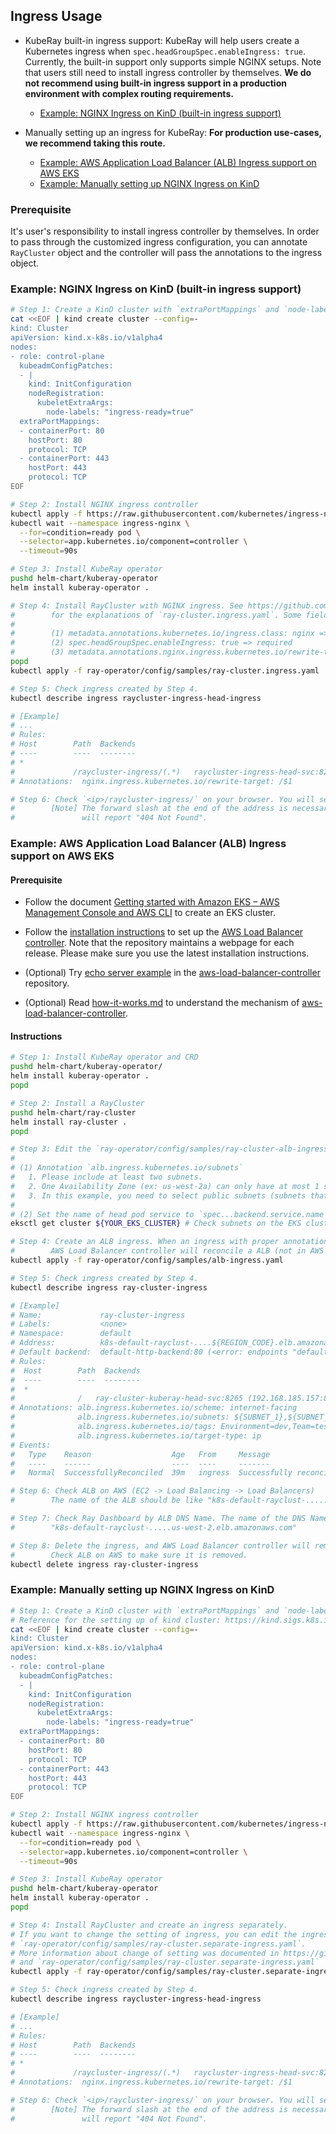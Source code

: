 ## Ingress Usage

* KubeRay built-in ingress support: KubeRay will help users create a Kubernetes ingress when `spec.headGroupSpec.enableIngress: true`. Currently, the built-in support only supports simple NGINX setups. Note that users still need to install ingress controller by themselves. **We do not recommend using built-in ingress support in a production environment with complex routing requirements.**
  * [Example: NGINX Ingress on KinD (built-in ingress support)](#example-nginx-ingress-on-kind-built-in-ingress-support)


* Manually setting up an ingress for KubeRay: **For production use-cases, we recommend taking this route.**
  * [Example: AWS Application Load Balancer (ALB) Ingress support on AWS EKS](#example-aws-application-load-balancer-alb-ingress-support-on-aws-eks)
  * [Example: Manually setting up NGINX Ingress on KinD](#example-manually-setting-up-nginx-ingress-on-kind)

### Prerequisite

It's user's responsibility to install ingress controller by themselves. In order to pass through the customized ingress configuration, you can annotate `RayCluster` object and the controller will pass the annotations to the ingress object.

### Example: NGINX Ingress on KinD (built-in ingress support)
```sh
# Step 1: Create a KinD cluster with `extraPortMappings` and `node-labels`
cat <<EOF | kind create cluster --config=-
kind: Cluster
apiVersion: kind.x-k8s.io/v1alpha4
nodes:
- role: control-plane
  kubeadmConfigPatches:
  - |
    kind: InitConfiguration
    nodeRegistration:
      kubeletExtraArgs:
        node-labels: "ingress-ready=true"
  extraPortMappings:
  - containerPort: 80
    hostPort: 80
    protocol: TCP
  - containerPort: 443
    hostPort: 443
    protocol: TCP
EOF

# Step 2: Install NGINX ingress controller
kubectl apply -f https://raw.githubusercontent.com/kubernetes/ingress-nginx/main/deploy/static/provider/kind/deploy.yaml
kubectl wait --namespace ingress-nginx \
  --for=condition=ready pod \
  --selector=app.kubernetes.io/component=controller \
  --timeout=90s

# Step 3: Install KubeRay operator
pushd helm-chart/kuberay-operator
helm install kuberay-operator .

# Step 4: Install RayCluster with NGINX ingress. See https://github.com/ray-project/kuberay/pull/646
#        for the explanations of `ray-cluster.ingress.yaml`. Some fields are worth to discuss further:
#
#        (1) metadata.annotations.kubernetes.io/ingress.class: nginx => required
#        (2) spec.headGroupSpec.enableIngress: true => required
#        (3) metadata.annotations.nginx.ingress.kubernetes.io/rewrite-target: /$1 => required for NGINX.
popd
kubectl apply -f ray-operator/config/samples/ray-cluster.ingress.yaml

# Step 5: Check ingress created by Step 4.
kubectl describe ingress raycluster-ingress-head-ingress

# [Example]
# ...
# Rules:
# Host        Path  Backends
# ----        ----  --------
# *
#             /raycluster-ingress/(.*)   raycluster-ingress-head-svc:8265 (10.244.0.11:8265)
# Annotations:  nginx.ingress.kubernetes.io/rewrite-target: /$1

# Step 6: Check `<ip>/raycluster-ingress/` on your browser. You will see the Ray Dashboard.
#        [Note] The forward slash at the end of the address is necessary. `<ip>/raycluster-ingress`
#               will report "404 Not Found".
```

### Example: AWS Application Load Balancer (ALB) Ingress support on AWS EKS
#### Prerequisite
* Follow the document [Getting started with Amazon EKS – AWS Management Console and AWS CLI](https://docs.aws.amazon.com/eks/latest/userguide/getting-started-console.html#eks-configure-kubectl) to create an EKS cluster.

* Follow the [installation instructions](https://kubernetes-sigs.github.io/aws-load-balancer-controller/latest/deploy/installation/) to set up the [AWS Load Balancer controller](https://github.com/kubernetes-sigs/aws-load-balancer-controller). Note that the repository maintains a webpage for each release. Please make sure you use the latest installation instructions.

* (Optional) Try [echo server example](https://github.com/kubernetes-sigs/aws-load-balancer-controller/blob/main/docs/examples/echo_server.md) in the [aws-load-balancer-controller](https://github.com/kubernetes-sigs/aws-load-balancer-controller) repository.

* (Optional) Read [how-it-works.md](https://github.com/kubernetes-sigs/aws-load-balancer-controller/blob/main/docs/how-it-works.md) to understand the mechanism of [aws-load-balancer-controller](https://github.com/kubernetes-sigs/aws-load-balancer-controller).

#### Instructions
```sh
# Step 1: Install KubeRay operator and CRD
pushd helm-chart/kuberay-operator/
helm install kuberay-operator .
popd

# Step 2: Install a RayCluster
pushd helm-chart/ray-cluster
helm install ray-cluster .
popd

# Step 3: Edit the `ray-operator/config/samples/ray-cluster-alb-ingress.yaml`
#
# (1) Annotation `alb.ingress.kubernetes.io/subnets`
#   1. Please include at least two subnets.
#   2. One Availability Zone (ex: us-west-2a) can only have at most 1 subnet.
#   3. In this example, you need to select public subnets (subnets that "Auto-assign public IPv4 address" is Yes on AWS dashboard)
#
# (2) Set the name of head pod service to `spec...backend.service.name`
eksctl get cluster ${YOUR_EKS_CLUSTER} # Check subnets on the EKS cluster

# Step 4: Create an ALB ingress. When an ingress with proper annotations creates,
#        AWS Load Balancer controller will reconcile a ALB (not in AWS EKS cluster).
kubectl apply -f ray-operator/config/samples/alb-ingress.yaml

# Step 5: Check ingress created by Step 4.
kubectl describe ingress ray-cluster-ingress

# [Example]
# Name:             ray-cluster-ingress
# Labels:           <none>
# Namespace:        default
# Address:          k8s-default-rayclust-....${REGION_CODE}.elb.amazonaws.com
# Default backend:  default-http-backend:80 (<error: endpoints "default-http-backend" not found>)
# Rules:
#  Host        Path  Backends
#  ----        ----  --------
#  *
#              /   ray-cluster-kuberay-head-svc:8265 (192.168.185.157:8265)
# Annotations: alb.ingress.kubernetes.io/scheme: internet-facing
#              alb.ingress.kubernetes.io/subnets: ${SUBNET_1},${SUBNET_2}
#              alb.ingress.kubernetes.io/tags: Environment=dev,Team=test
#              alb.ingress.kubernetes.io/target-type: ip
# Events:
#   Type    Reason                  Age   From     Message
#   ----    ------                  ----  ----     -------
#   Normal  SuccessfullyReconciled  39m   ingress  Successfully reconciled

# Step 6: Check ALB on AWS (EC2 -> Load Balancing -> Load Balancers)
#        The name of the ALB should be like "k8s-default-rayclust-......".

# Step 7: Check Ray Dashboard by ALB DNS Name. The name of the DNS Name should be like
#        "k8s-default-rayclust-.....us-west-2.elb.amazonaws.com"

# Step 8: Delete the ingress, and AWS Load Balancer controller will remove ALB.
#        Check ALB on AWS to make sure it is removed.
kubectl delete ingress ray-cluster-ingress
```

### Example: Manually setting up NGINX Ingress on KinD
```sh
# Step 1: Create a KinD cluster with `extraPortMappings` and `node-labels`
# Reference for the setting up of kind cluster: https://kind.sigs.k8s.io/docs/user/ingress/
cat <<EOF | kind create cluster --config=-
kind: Cluster
apiVersion: kind.x-k8s.io/v1alpha4
nodes:
- role: control-plane
  kubeadmConfigPatches:
  - |
    kind: InitConfiguration
    nodeRegistration:
      kubeletExtraArgs:
        node-labels: "ingress-ready=true"
  extraPortMappings:
  - containerPort: 80
    hostPort: 80
    protocol: TCP
  - containerPort: 443
    hostPort: 443
    protocol: TCP
EOF

# Step 2: Install NGINX ingress controller
kubectl apply -f https://raw.githubusercontent.com/kubernetes/ingress-nginx/main/deploy/static/provider/kind/deploy.yaml
kubectl wait --namespace ingress-nginx \
  --for=condition=ready pod \
  --selector=app.kubernetes.io/component=controller \
  --timeout=90s

# Step 3: Install KubeRay operator
pushd helm-chart/kuberay-operator
helm install kuberay-operator .
popd

# Step 4: Install RayCluster and create an ingress separately. 
# If you want to change the setting of ingress, you can edit the ingress portion in 
# `ray-operator/config/samples/ray-cluster.separate-ingress.yaml`.
# More information about change of setting was documented in https://github.com/ray-project/kuberay/pull/699 
# and `ray-operator/config/samples/ray-cluster.separate-ingress.yaml`
kubectl apply -f ray-operator/config/samples/ray-cluster.separate-ingress.yaml

# Step 5: Check ingress created by Step 4.
kubectl describe ingress raycluster-ingress-head-ingress

# [Example]
# ...
# Rules:
# Host        Path  Backends
# ----        ----  --------
# *
#             /raycluster-ingress/(.*)   raycluster-ingress-head-svc:8265 (10.244.0.11:8265)
# Annotations:  nginx.ingress.kubernetes.io/rewrite-target: /$1

# Step 6: Check `<ip>/raycluster-ingress/` on your browser. You will see the Ray Dashboard.
#        [Note] The forward slash at the end of the address is necessary. `<ip>/raycluster-ingress`
#               will report "404 Not Found".
```
